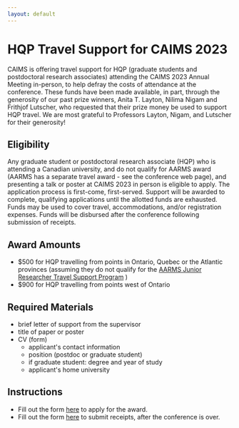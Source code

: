 ```yaml
---
layout: default
---
```


# HQP Travel Support for CAIMS 2023

CAIMS is offering travel support for HQP (graduate students and postdoctoral research associates) attending the CAIMS 2023 Annual Meeting in-person, to help defray the costs of attendance at the conference.  These funds have been made available, in part, through the generosity of our past prize winners, Anita T. Layton, Nilima Nigam and Frithjof Lutscher, who requested that their prize money be used to support HQP travel.  We are most grateful to Professors Layton, Nigam, and Lutscher for their generosity!

## Eligibility

Any graduate student or postdoctoral research associate (HQP) who is
attending a Canadian university, and do not qualify for AARMS award (AARMS has a separate travel award - see the conference web page), and
presenting a talk or poster at CAIMS 2023 in person
is eligible to apply.  The application process is first-come, first-served.  Support will be awarded to complete, qualifying applications until the allotted funds are exhausted.  Funds may be used to cover travel, accommodations, and/or registration expenses.  Funds will be disbursed after the conference following submission of receipts.

## Award Amounts
- $500 for HQP travelling from points in Ontario, Quebec or the Atlantic provinces
  (assuming they do not qualify for the [AARMS Junior Researcher Travel Support Program](aarms-travel-support.html) )
- $900 for HQP travelling from points west of Ontario

## Required Materials
+ brief letter of support from the supervisor 
+ title of paper or poster
+ CV (form)
  + applicant's contact information
  + position (postdoc or graduate student)
  + if graduate student: degree and year of study
  + applicant's home university

## Instructions
+ Fill out the form [here](https://docs.google.com/forms/d/e/1FAIpQLSe7S1_QP0LrFZf61fDo0vworPPJIMqQlYAognOtH86pbuMOmQ/viewform?usp=sf_link) to apply for the award.
+ Fill out the form [here](https://docs.google.com/forms/d/e/1FAIpQLSffgf8n2t5KCHpCSV5_Z6QBz0lr2D3Woq0fCz-g1tTjlPo76w/viewform?usp=sf_link) to submit receipts, after the conference is over.


